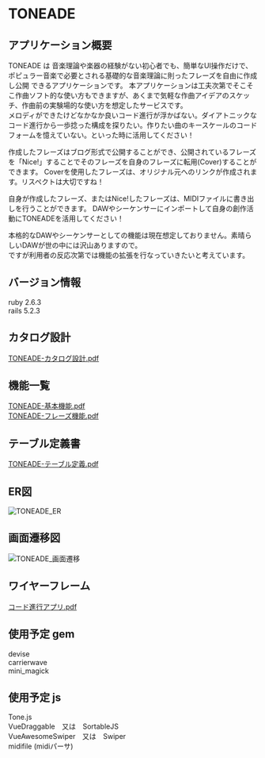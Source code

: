 # TONEADE
## アプリケーション概要

TONEADE は 音楽理論や楽器の経験がない初心者でも、簡単なUI操作だけで、
ポピュラー音楽で必要とされる基礎的な音楽理論に則ったフレーズを自由に作成し公開
できるアプリケーションです。
本アプリケーションは工夫次第でそこそこ作曲ソフト的な使い方もできますが、あくまで気軽な作曲アイデアのスケッチ、作曲前の実験場的な使い方を想定したサービスです。  
メロディができたけどなかなか良いコード進行が浮かばない。ダイアトニックなコード進行から一歩捻った構成を探りたい。作りたい曲のキースケールのコードフォームを憶えていない。といった時に活用してください！

作成したフレーズはブログ形式で公開することができ、公開されているフレーズを「Nice!」することでそのフレーズを自身のフレーズに転用(Cover)することができます。
Coverを使用したフレーズは、オリジナル元へのリンクが作成されます。リスペクトは大切ですね！

自身が作成したフレーズ、またはNice!したフレーズは、MIDIファイルに書き出しを行うことができます。
DAWやシーケンサーにインポートして自身の創作活動にTONEADEを活用してください！

本格的なDAWやシーケンサーとしての機能は現在想定しておりません。素晴らしいDAWが世の中には沢山ありますので。  
ですが利用者の反応次第では機能の拡張を行なっていきたいと考えています。

## バージョン情報
ruby 2.6.3  
rails 5.2.3


## カタログ設計
[TONEADE-カタログ設計.pdf](https://github.com/roadfox303/toneade/files/3732917/TONEADE-.pdf)

## 機能一覧
[TONEADE-基本機能.pdf](https://github.com/roadfox303/toneade/files/3733014/TONEADE-.pdf)  
[TONEADE-フレーズ機能.pdf](https://github.com/roadfox303/toneade/files/3733015/TONEADE-.pdf)


## テーブル定義書
[TONEADE-テーブル定義.pdf](https://github.com/roadfox303/toneade/files/3732932/TONEADE-.pdf)

## ER図
![TONEADE_ER](https://user-images.githubusercontent.com/52414882/66896916-e2762200-f030-11e9-958a-9756163048df.png)

## 画面遷移図
![TONEADE_画面遷移](https://user-images.githubusercontent.com/52414882/66896977-fcb00000-f030-11e9-817a-46ba31e3ce0e.png)

## ワイヤーフレーム
[コード進行アプリ.pdf](https://github.com/roadfox303/toneade/files/3732947/default.pdf)

## 使用予定 gem
devise  
carrierwave  
mini_magick

## 使用予定 js
Tone.js  
VueDraggable　又は　SortableJS  
VueAwesomeSwiper　又は　Swiper  
midifile (midiパーサ)
